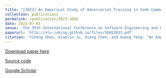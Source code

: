```yaml
---
title: "[2023] An Empirical Study of Adversarial Training in Code Comment Generation"
collection: publications
permalink: /publication/2023-SEKE
date: 2023-07-01
venue: 'the 35th International Conference on Software Engineering and Knowledge Engineering (SEKE) —— CCF C'
paperurl: 'http://ntu-juking.github.io/files/SEKE2023.pdf'
citation: 'Yiheng Shen, Xiaolin Ju, Xiang Chen, and Guang Yang. "An Empirical Study of Adversarial Training in Code Comment Generation". The 35th International Conference on Software Engineering and Knowledge Engineering (SEKE), USA, July 1-10, 2023.'
---
```



[Download paper here](http://ntu-juking.github.io/files/SEKE2023.pdf)

[Source code](https://github.com/syhstudy/AT_Empirical_Study)

[Google Scholar](https://scholar.google.com/scholar?q=An+Empirical+Study+of+Adversarial+Training+in+Code+Comment+Generation.)
